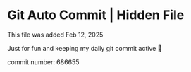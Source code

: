# Git Auto Commit | Hidden File

This file was added Feb 12, 2025

Just for fun and keeping my daily git commit active 🤪

commit number: 686655
